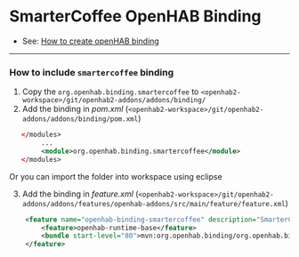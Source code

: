 SmarterCoffee OpenHAB Binding
===

* See: [How to create openHAB binding](http://docs.openhab.org/developers/development/bindings.html#setup-and-run-the-binding)

---

### How to include `smartercoffee` binding  
1. Copy the `org.openhab.binding.smartercoffee` to `<openhab2-workspace>/git/openhab2-addons/addons/binding/`
2. Add the binding in *pom.xml*  (`<openhab2-workspace>/git/openhab2-addons/addons/binding/pom.xml`)

```xml 
   </modules>
        ...
        <module>org.openhab.binding.smartercoffee</module>
   </modules>
```  

Or you can import the folder into workspace using eclipse

3. Add the binding in *feature.xml* (`<openhab2-workspace>/git/openhab2-addons/addons/features/openhab-addons/src/main/feature/feature.xml`)

```xml
	<feature name="openhab-binding-smartercoffee" description="SmarterCoffee Machine Binding" version="${project.version}">
		<feature>openhab-runtime-base</feature>
		<bundle start-level="80">mvn:org.openhab.binding/org.openhab.binding.smartercoffee/${project.version}</bundle>
	</feature>
```


